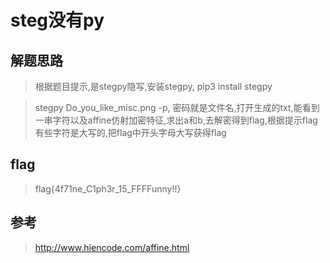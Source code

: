 # steg没有py

## 解题思路

> 根据题目提示,是stegpy隐写,安装stegpy, pip3 install stegpy

> stegpy Do_you_like_misc.png -p, 密码就是文件名,打开生成的txt,能看到一串字符以及affine仿射加密特征,求出a和b,去解密得到flag,根据提示flag有些字符是大写的,把flag中开头字母大写获得flag

## flag

> flag{4f71ne_C1ph3r_15_FFFFunny!!}

## 参考

> http://www.hiencode.com/affine.html

